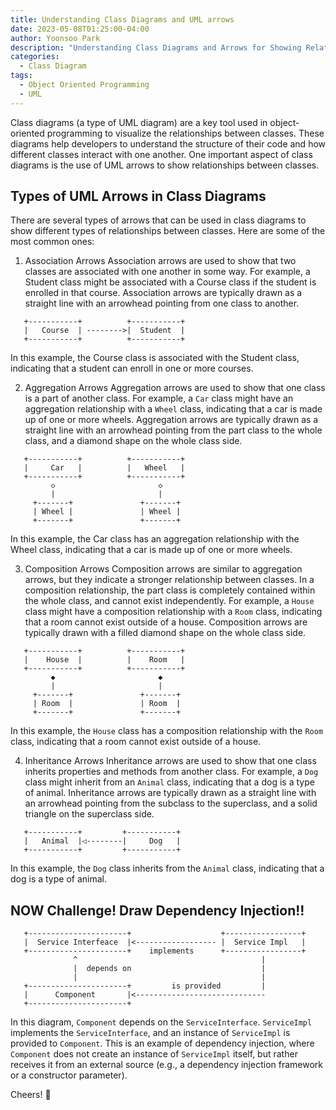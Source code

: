 ```yaml
---
title: Understanding Class Diagrams and UML arrows
date: 2023-05-08T01:25:00-04:00
author: Yoonsoo Park
description: "Understanding Class Diagrams and Arrows for Showing Relationships"
categories:
  - Class Diagram
tags:
  - Object Oriented Programming
  - UML
---
```


Class diagrams (a type of UML diagram) are a key tool used in object-oriented programming to visualize the relationships between classes. These diagrams help developers to understand the structure of their code and how different classes interact with one another. One important aspect of class diagrams is the use of UML arrows to show relationships between classes.

## Types of UML Arrows in Class Diagrams
There are several types of arrows that can be used in class diagrams to show different types of relationships between classes. Here are some of the most common ones:

1. Association Arrows
Association arrows are used to show that two classes are associated with one another in some way. For example, a Student class might be associated with a Course class if the student is enrolled in that course. Association arrows are typically drawn as a straight line with an arrowhead pointing from one class to another.

```
   +-----------+          +-----------+
   |   Course  | -------->|  Student  |
   +-----------+          +-----------+
```

In this example, the Course class is associated with the Student class, indicating that a student can enroll in one or more courses.

2. Aggregation Arrows
Aggregation arrows are used to show that one class is a part of another class. For example, a `Car` class might have an aggregation relationship with a `Wheel` class, indicating that a car is made up of one or more wheels. Aggregation arrows are typically drawn as a straight line with an arrowhead pointing from the part class to the whole class, and a diamond shape on the whole class side.

```
   +-----------+          +-----------+
   |     Car   |          |   Wheel   |
   +-----------+          +-----------+
         ◇                       ◇
         |                       |
     +-------+               +-------+
     | Wheel |               | Wheel |
     +-------+               +-------+
```

In this example, the Car class has an aggregation relationship with the Wheel class, indicating that a car is made up of one or more wheels.

3. Composition Arrows
Composition arrows are similar to aggregation arrows, but they indicate a stronger relationship between classes. In a composition relationship, the part class is completely contained within the whole class, and cannot exist independently. For example, a `House` class might have a composition relationship with a `Room` class, indicating that a room cannot exist outside of a house. Composition arrows are typically drawn with a filled diamond shape on the whole class side.

```
   +-----------+          +-----------+
   |    House  |          |    Room   |
   +-----------+          +-----------+
         ◆                       ◆
         |                       |
     +-------+               +-------+
     | Room  |               | Room  |
     +-------+               +-------+

```

In this example, the `House` class has a composition relationship with the `Room` class, indicating that a room cannot exist outside of a house.

4. Inheritance Arrows
Inheritance arrows are used to show that one class inherits properties and methods from another class. For example, a `Dog` class might inherit from an `Animal` class, indicating that a dog is a type of animal. Inheritance arrows are typically drawn as a straight line with an arrowhead pointing from the subclass to the superclass, and a solid triangle on the superclass side.

```
   +-----------+         +-----------+
   |   Animal  |◁--------|     Dog   |
   +-----------+         +-----------+
```

In this example, the `Dog` class inherits from the `Animal` class, indicating that a dog is a type of animal.

## NOW Challenge! Draw Dependency Injection!!
```
   +----------------------+                    +-----------------+
   |  Service Interfeace  |<------------------ |  Service Impl   |
   +----------------------+    implements      +-----------------+
              ^                                         |
              |  depends on                             |
              |                                         |
   +----------------------+         is provided         |
   |      Component       |<-----------------------------
   +----------------------+         
```
In this diagram, `Component` depends on the `ServiceInterface`. `ServiceImpl` implements the `ServiceInterface`, and an instance of `ServiceImpl` is provided to `Component`. This is an example of dependency injection, where `Component` does not create an instance of `ServiceImpl` itself, but rather receives it from an external source (e.g., a dependency injection framework or a constructor parameter).


Cheers! 🍺
